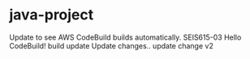 # java-project
Update to see AWS CodeBuild builds automatically.
SEIS615-03 Hello CodeBuild!
build update
Update changes..
update change v2
